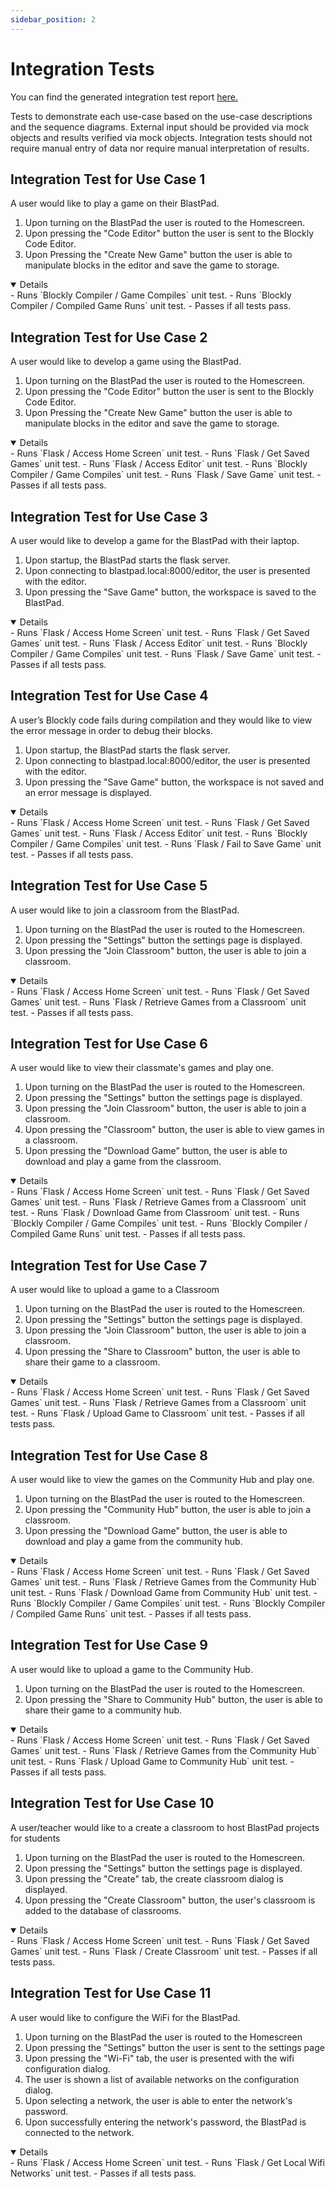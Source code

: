 ```yaml
---
sidebar_position: 2
---
```

# Integration Tests


You can find the generated integration test report [here.](https://htmlpreview.github.io/?https://github.com/Capstone-Projects-2024-Spring/project-blastpad/blob/assets/integration-report.html)


Tests to demonstrate each use-case based on the use-case descriptions and the sequence diagrams. External input should be provided via mock objects and results verified via mock objects. Integration tests should not require manual entry of data nor require manual interpretation of results.




## Integration Test for Use Case 1
A user would like to play a game on their BlastPad.

1. Upon turning on the BlastPad the user is routed to the Homescreen.
2. Upon pressing the "Code Editor" button the user is sent to the Blockly Code Editor.
3. Upon Pressing the "Create New Game" button the user is able to manipulate blocks in the editor and save the game to storage.

<details open="True">
- Runs `Blockly Compiler / Game Compiles` unit test.
- Runs `Blockly Compiler / Compiled Game Runs` unit test.
- Passes if all tests pass.
</details>






## Integration Test for Use Case 2
A user would like to develop a game using the BlastPad.

1. Upon turning on the BlastPad the user is routed to the Homescreen.
2. Upon pressing the "Code Editor" button the user is sent to the Blockly Code Editor.
3. Upon Pressing the "Create New Game" button the user is able to manipulate blocks in the editor and save the game to storage.

<details open="True">
- Runs `Flask / Access Home Screen` unit test.
- Runs `Flask / Get Saved Games` unit test.
- Runs `Flask / Access Editor` unit test.
- Runs `Blockly Compiler / Game Compiles` unit test.
- Runs `Flask / Save Game` unit test.
- Passes if all tests pass.
</details>






## Integration Test for Use Case 3
A user would like to develop a game for the BlastPad with their laptop.

1. Upon startup, the BlastPad starts the flask server.
2. Upon connecting to blastpad.local:8000/editor, the user is presented with the editor.
3. Upon pressing the "Save Game" button, the workspace is saved to the BlastPad.

<details open="True">
- Runs `Flask / Access Home Screen` unit test.
- Runs `Flask / Get Saved Games` unit test.
- Runs `Flask / Access Editor` unit test.
- Runs `Blockly Compiler / Game Compiles` unit test.
- Runs `Flask / Save Game` unit test.
- Passes if all tests pass.
</details>


## Integration Test for Use Case 4
A user’s Blockly code fails during compilation and they would like to view the error message in order to debug their blocks.

1. Upon startup, the BlastPad starts the flask server.
2. Upon connecting to blastpad.local:8000/editor, the user is presented with the editor.
3. Upon pressing the "Save Game" button, the workspace is not saved and an error message is displayed.

<details open="True">
- Runs `Flask / Access Home Screen` unit test.
- Runs `Flask / Get Saved Games` unit test.
- Runs `Flask / Access Editor` unit test.
- Runs `Blockly Compiler / Game Compiles` unit test.
- Runs `Flask / Fail to Save Game` unit test.
- Passes if all tests pass.
</details>





## Integration Test for Use Case 5
A user would like to join a classroom from the BlastPad.

1. Upon turning on the BlastPad the user is routed to the Homescreen.
2. Upon pressing the "Settings" button the settings page is displayed.
3. Upon pressing the "Join Classroom" button, the user is able to join a classroom.

<details open="True">
- Runs `Flask / Access Home Screen` unit test.
- Runs `Flask / Get Saved Games` unit test.
- Runs `Flask / Retrieve Games from a Classroom` unit test.
- Passes if all tests pass.
</details>






## Integration Test for Use Case 6
A user would like to view their classmate's games and play one.


1. Upon turning on the BlastPad the user is routed to the Homescreen.
2. Upon pressing the "Settings" button the settings page is displayed.
3. Upon pressing the "Join Classroom" button, the user is able to join a classroom.
4. Upon pressing the "Classroom" button, the user is able to view games in a classroom.
5. Upon pressing the "Download Game" button, the user is able to download and play a game from the classroom.

<details open="True">
- Runs `Flask / Access Home Screen` unit test.
- Runs `Flask / Get Saved Games` unit test.
- Runs `Flask / Retrieve Games from a Classroom` unit test.
- Runs `Flask / Download Game from Classroom` unit test.
- Runs `Blockly Compiler / Game Compiles` unit test.
- Runs `Blockly Compiler / Compiled Game Runs` unit test.
- Passes if all tests pass.
</details>








## Integration Test for Use Case 7
A user would like to upload a game to a Classroom

1. Upon turning on the BlastPad the user is routed to the Homescreen.
2. Upon pressing the "Settings" button the settings page is displayed.
3. Upon pressing the "Join Classroom" button, the user is able to join a classroom.
4. Upon pressing the "Share to Classroom" button, the user is able to share their game to a classroom.

<details open="True">
- Runs `Flask / Access Home Screen` unit test.
- Runs `Flask / Get Saved Games` unit test.
- Runs `Flask / Retrieve Games from a Classroom` unit test.
- Runs `Flask / Upload Game to Classroom` unit test.
- Passes if all tests pass.
</details>






## Integration Test for Use Case 8
A user would like to view the games on the Community Hub and play one.

1. Upon turning on the BlastPad the user is routed to the Homescreen.
2. Upon pressing the "Community Hub" button, the user is able to join a classroom.
3. Upon pressing the "Download Game" button, the user is able to download and play a game from the community hub.


<details open="True">
- Runs `Flask / Access Home Screen` unit test.
- Runs `Flask / Get Saved Games` unit test.
- Runs `Flask / Retrieve Games from the Community Hub` unit test.
- Runs `Flask / Download Game from Community Hub` unit test.
- Runs `Blockly Compiler / Game Compiles` unit test.
- Runs `Blockly Compiler / Compiled Game Runs` unit test.
- Passes if all tests pass.
</details>






## Integration Test for Use Case 9
A user would like to upload a game to the Community Hub.

1. Upon turning on the BlastPad the user is routed to the Homescreen.
4. Upon pressing the "Share to Community Hub" button, the user is able to share their game to a community hub.

<details open="True">
- Runs `Flask / Access Home Screen` unit test.
- Runs `Flask / Get Saved Games` unit test.
- Runs `Flask / Retrieve Games from the Community Hub` unit test.
- Runs `Flask / Upload Game to Community Hub` unit test.
- Passes if all tests pass.
</details>



## Integration Test for Use Case 10
A user/teacher would like to a create a classroom to host BlastPad projects for students

1. Upon turning on the BlastPad the user is routed to the Homescreen.
2. Upon pressing the "Settings" button the settings page is displayed.
3. Upon pressing the "Create" tab, the create classroom dialog is displayed.
4. Upon pressing the "Create Classroom" button, the user's classroom is added to the database of classrooms.


<details open="True">
- Runs `Flask / Access Home Screen` unit test.
- Runs `Flask / Get Saved Games` unit test.
- Runs `Flask / Create Classroom` unit test.
- Passes if all tests pass.
</details>



## Integration Test for Use Case 11
A user would like to configure the WiFi for the BlastPad.

1. Upon turning on the BlastPad the user is routed to the Homescreen
2. Upon pressing the "Settings" button the user is sent to the settings page
3. Upon pressing the "Wi-Fi" tab, the user is presented with the wifi configuration dialog.
4. The user is shown a list of available networks on the configuration dialog.
5. Upon selecting a network, the user is able to enter the network's password.
6. Upon successfully entering the network's password, the BlastPad is connected to the network.

<details open="True">
- Runs `Flask / Access Home Screen` unit test.
- Runs `Flask / Get Local Wifi Networks` unit test.
- Passes if all tests pass.
</details>
